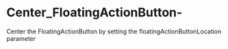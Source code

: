 # Center_FloatingActionButton-
Center the FloatingActionButton by setting the floatingActionButtonLocation parameter 
